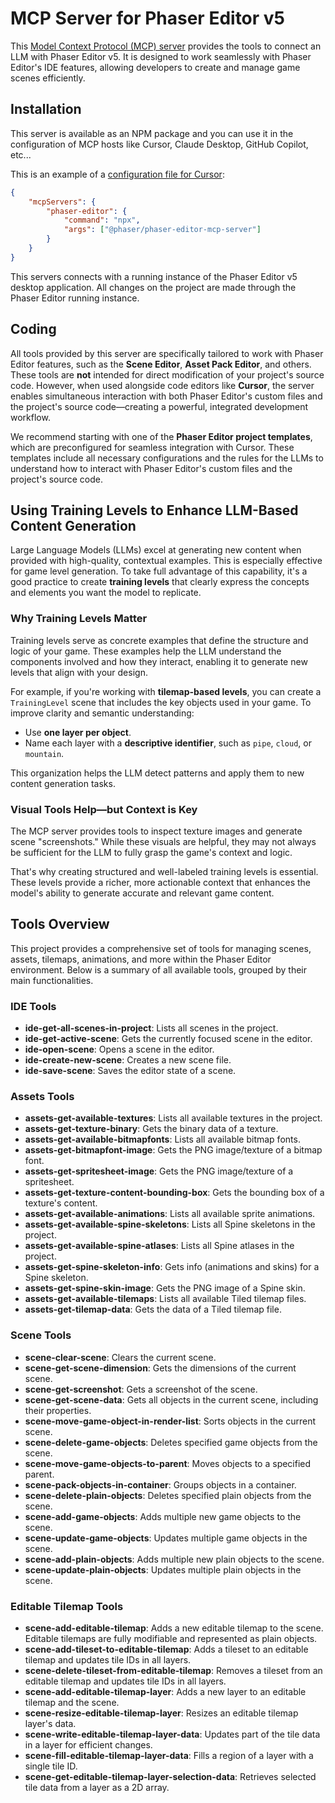 # MCP Server for Phaser Editor v5

This [Model Context Protocol (MCP) server](http://modelcontextprotocol.io) provides the tools to connect an LLM with Phaser Editor v5. It is designed to work seamlessly with Phaser Editor's IDE features, allowing developers to create and manage game scenes efficiently.

## Installation

This server is available as an NPM package and you can use it in the configuration of MCP hosts like Cursor, Claude Desktop, GitHub Copilot, etc...

This is an example of a [configuration file for Cursor](https://docs.cursor.com/context/mcp):

```json
{
    "mcpServers": {
        "phaser-editor": {
            "command": "npx",
            "args": ["@phaser/phaser-editor-mcp-server"]
        }
    }
}
```

This servers connects with a running instance of the Phaser Editor v5 desktop application. All changes on the project are made through the Phaser Editor running instance.

## Coding

All tools provided by this server are specifically tailored to work with Phaser Editor features, such as the **Scene Editor**, **Asset Pack Editor**, and others. These tools are **not** intended for direct modification of your project's source code. However, when used alongside code editors like **Cursor**, the server enables simultaneous interaction with both Phaser Editor's custom files and the project's source code—creating a powerful, integrated development workflow.

We recommend starting with one of the **Phaser Editor project templates**, which are preconfigured for seamless integration with Cursor. These templates include all necessary configurations and the rules for the LLMs to understand how to interact with Phaser Editor's custom files and the project's source code.

## Using Training Levels to Enhance LLM-Based Content Generation

Large Language Models (LLMs) excel at generating new content when provided with high-quality, contextual examples. This is especially effective for game level generation. To take full advantage of this capability, it's a good practice to create **training levels** that clearly express the concepts and elements you want the model to replicate.

### Why Training Levels Matter

Training levels serve as concrete examples that define the structure and logic of your game. These examples help the LLM understand the components involved and how they interact, enabling it to generate new levels that align with your design.

For example, if you're working with **tilemap-based levels**, you can create a `TrainingLevel` scene that includes the key objects used in your game. To improve clarity and semantic understanding:

- Use **one layer per object**.
- Name each layer with a **descriptive identifier**, such as `pipe`, `cloud`, or `mountain`.

This organization helps the LLM detect patterns and apply them to new content generation tasks.

### Visual Tools Help—but Context is Key

The MCP server provides tools to inspect texture images and generate scene "screenshots." While these visuals are helpful, they may not always be sufficient for the LLM to fully grasp the game's context and logic.

That's why creating structured and well-labeled training levels is essential. These levels provide a richer, more actionable context that enhances the model's ability to generate accurate and relevant game content.

## Tools Overview

This project provides a comprehensive set of tools for managing scenes, assets, tilemaps, animations, and more within the Phaser Editor environment. Below is a summary of all available tools, grouped by their main functionalities.

### IDE Tools

- **ide-get-all-scenes-in-project**: Lists all scenes in the project.
- **ide-get-active-scene**: Gets the currently focused scene in the editor.
- **ide-open-scene**: Opens a scene in the editor.
- **ide-create-new-scene**: Creates a new scene file.
- **ide-save-scene**: Saves the editor state of a scene.

### Assets Tools

- **assets-get-available-textures**: Lists all available textures in the project.
- **assets-get-texture-binary**: Gets the binary data of a texture.
- **assets-get-available-bitmapfonts**: Lists all available bitmap fonts.
- **assets-get-bitmapfont-image**: Gets the PNG image/texture of a bitmap font.
- **assets-get-spritesheet-image**: Gets the PNG image/texture of a spritesheet.
- **assets-get-texture-content-bounding-box**: Gets the bounding box of a texture's content.
- **assets-get-available-animations**: Lists all available sprite animations.
- **assets-get-available-spine-skeletons**: Lists all Spine skeletons in the project.
- **assets-get-available-spine-atlases**: Lists all Spine atlases in the project.
- **assets-get-spine-skeleton-info**: Gets info (animations and skins) for a Spine skeleton.
- **assets-get-spine-skin-image**: Gets the PNG image of a Spine skin.
- **assets-get-available-tilemaps**: Lists all available Tiled tilemap files.
- **assets-get-tilemap-data**: Gets the data of a Tiled tilemap file.

### Scene Tools

- **scene-clear-scene**: Clears the current scene.
- **scene-get-scene-dimension**: Gets the dimensions of the current scene.
- **scene-get-screenshot**: Gets a screenshot of the scene.
- **scene-get-scene-data**: Gets all objects in the current scene, including their properties.
- **scene-move-game-object-in-render-list**: Sorts objects in the current scene.
- **scene-delete-game-objects**: Deletes specified game objects from the scene.
- **scene-move-game-objects-to-parent**: Moves objects to a specified parent.
- **scene-pack-objects-in-container**: Groups objects in a container.
- **scene-delete-plain-objects**: Deletes specified plain objects from the scene.
- **scene-add-game-objects**: Adds multiple new game objects to the scene.
- **scene-update-game-objects**: Updates multiple game objects in the scene.
- **scene-add-plain-objects**: Adds multiple new plain objects to the scene.
- **scene-update-plain-objects**: Updates multiple plain objects in the scene.

### Editable Tilemap Tools

- **scene-add-editable-tilemap**: Adds a new editable tilemap to the scene. Editable tilemaps are fully modifiable and represented as plain objects.
- **scene-add-tileset-to-editable-tilemap**: Adds a tileset to an editable tilemap and updates tile IDs in all layers.
- **scene-delete-tileset-from-editable-tilemap**: Removes a tileset from an editable tilemap and updates tile IDs in all layers.
- **scene-add-editable-tilemap-layer**: Adds a new layer to an editable tilemap and the scene.
- **scene-resize-editable-tilemap-layer**: Resizes an editable tilemap layer's data.
- **scene-write-editable-tilemap-layer-data**: Updates part of the tile data in a layer for efficient changes.
- **scene-fill-editable-tilemap-layer-data**: Fills a region of a layer with a single tile ID.
- **scene-get-editable-tilemap-layer-selection-data**: Retrieves selected tile data from a layer as a 2D array.
